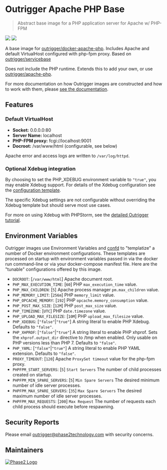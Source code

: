 # Outrigger Apache PHP Base

> Abstract base image for a PHP application server for Apache w/ PHP-FPM

[![](https://images.microbadger.com/badges/version/outrigger/apache-php-base.svg)](https://microbadger.com/images/outrigger/apache-php-base "Get your own version badge on microbadger.com") [![](https://images.microbadger.com/badges/image/outrigger/apache-php-base.svg)](https://microbadger.com/images/outrigger/apache-php-base "Get your own image badge on microbadger.com")

A base image for [outrigger/docker-apache-php](https://hub.docker.com/r/outrigger/apache-php).
Includes Apache and default VirtualHost configured with php-fpm proxy. Based on [outrigger/servicebase](https://hub.docker.com/r/outrigger/servicebase/)

Does not include the PHP runtime. Extends this to add your own, or use
[outrigger/apache-php](https://hub.docker.com/r/outrigger/apache-php).

For more documentation on how Outrigger images are constructed and how to work
with them, please [see the documentation](http://docs.outrigger.sh/en/latest/).

## Features

### Default VirtualHost

* **Socket:** 0.0.0.0:80
* **Server Name:** localhost
* **PHP-FPM proxy:** fcgi://localhost:9001
* **Docroot:** /var/www/html (configurable, see below)

Apache error and access logs are written to `/var/log/httpd`.

### Optional Xdebug integration

By choosing to set the PHP_XDEBUG environment variable to `"true"`, you may
enable Xdebug support. For details of the Xdebug configuration see the
[configuration template](./root/etc/confd/templates/xdebug.ini.tmpl).

The specific Xdebug settings are not configurable without overriding the Xdebug
template but should serve most use cases.

For more on using Xdebug with PHPStorm, see the [detailed Outrigger tutorial](http://docs.outrigger.sh/en/latest/common-tasks/using-xdebug-with-phpstorm/).

## Environment Variables

Outrigger images use Environment Variables and [confd](https://github.com/kelseyhightower/confd)
to "templatize" a number of Docker environment configurations. These templates are
processed on startup with environment variables passed in via the docker run
command-line or via your docker-compose manifest file. Here are the "tunable"
configurations offered by this image.

* `DOCROOT`: [`/var/www/html`] Apache document root.
* `PHP_MAX_EXECUTION_TIME`: [`60`] PHP `max_execution_time` value.
* `PHP_MAX_CHILDREN`: [`5`] Apache process manager `pm.max_children` value.
* `PHP_MEMORY_LIMIT`: [`256m`] PHP `memory_limit` value.
* `PHP_OPCACHE_MEMORY`: [`192`] PHP `opcache.memory_consumption` value.
* `PHP_POST_MAX_SIZE`: [`12M`] PHP `post_max_size` value.
* `PHP_TIMEZONE`: [`UTC`] PHP `date.timezone` value.
* `PHP_UPLOAD_MAX_FILESIZE`: [`10M`] PHP `upload_max_filesize` value.
* `PHP_XDEBUG`: [`"false"`|`"true"`] A string literal to enable PHP Xdebug.
  Defaults to `"false"`.
* `PHP_XHPROF`: [`"false"`|`"true"`] A string literal to enable PHP xhprof.
  Sets the `xhprof.output_dir` directive to /tmp when enabled. Only usable on
  PHP versions less than PHP 7. Defaults to `"false"`.
* `PHP_YAML`: [`"false"`|`"true"`] A string literal to enable PHP YAML extension.
  Defaults to `"false"`.
* `PROXY_TIMEOUT`: [`120`] Apache `ProxySet timeout` value for the php-fpm proxy.
* `PHPFPM_START_SERVERS`: [`5`] `Start Servers` The number of child processes created on startup.
* `PHPFPM_MIN_SPARE_SERVERS`: [`5`] `Min Spare Servers` The desired minimum number of idle server processes.
* `PHPFPM_MAX_SPARE_SERVERS`: [`35`] `Max Spare Servers` The desired maximum number of idle server processes.
* `PHPFPM_MAX_REQUESTS`: [`200`] `Max Request` The number of requests each child process should execute before respawning.


## Security Reports

Please email outrigger@phase2technology.com with security concerns.

## Maintainers

[![Phase2 Logo](https://www.phase2technology.com/wp-content/uploads/2015/06/logo-retina.png)](https://www.phase2technology.com)
